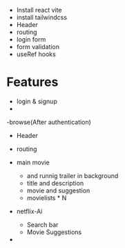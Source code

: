 - Install react vite 
- install tailwindcss
- Header
- routing
- login form
- form validation
 - useRef hooks

# Features
- login & signup
 - 
-browse(After authentication)
 - Header
 - routing
 - main movie 
   - and runnig trailer in background
   - title and description 
   - movie and suggestion
   - movielists * N 
 - netflix-Ai
    - Search bar
    - Movie Suggestions 
       

 - 
